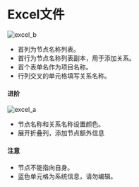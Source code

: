 # Excel文件

![excel_b](/images/excel_b.png)

* 首列为节点名称列表。
* 首行为节点名称列表副本，用于添加关系。
* 首个表单名作为项目名称。
* 行列交叉的单元格填写关系名称。

#### 进阶

![excel_a](/images/excel_a.png)

* 节点名称和关系名称设置颜色。
* 展开折叠列，添加节点额外信息

#### 注意

* 节点不能指向自身。
* 蓝色单元格为系统信息，请勿编辑。